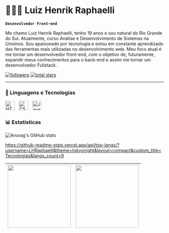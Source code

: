 # 🧑🏻‍💻 Luiz Henrik Raphaelli

**`Desenvolvedor Front-end`**

Me chamo Luiz Henrik Raphaelli, tenho 19 anos e sou natural do Rio Grande do Sul. Atualmente, curso Análise e Desenvolvimento de Sistemas na Unisinos. Sou apaixonado por tecnologia e estou em constante aprendizado das ferramentas mais utilizadas no desenvolvimento web. Meu foco atual é me tornar um desenvolvedor front-end, com o objetivo de, futuramente, expandir meus conhecimentos para o back-end e assim me tornar um desenvolvedor Fullstack.

   <p align="left">
      <a href="https://github.com/LHRaphaelli?tab=followers">
         <img alt="followers" title="Follow me on Github" src="https://custom-icon-badges.demolab.com/github/followers/LHRaphaelli?color=236ad3&labelColor=1155ba&style=for-the-badge&logo=person-add&label=Follow&logoColor=white"/></a>
      <a href="https://github.comLHRaphaelli?tab=repositories&sort=stargazers">
         <img alt="total stars" title="Total stars on GitHub" src="https://custom-icon-badges.demolab.com/github/stars/LHRaphaelli?color=55960c&style=for-the-badge&labelColor=488207&logo=star"/></a>
   </p>

---

### 🤖 Linguagens e Tecnologias

<img 
    align="left" 
    alt="HTML"
    title="HTML" 
    width="30px" 
    style="padding-right: 10px;" 
    src="https://cdn.jsdelivr.net/gh/devicons/devicon@latest/icons/html5/html5-original.svg" 
/>
<img 
    align="left" 
    alt="CSS" 
    title="CSS"
    width="30px" 
    style="padding-right: 10px;" 
    src="https://cdn.jsdelivr.net/gh/devicons/devicon@latest/icons/css3/css3-original.svg" 
/>
<img 
    align="left" 
    alt="JavaScript" 
    title="JavaScript"
    width="30px" 
    style="padding-right: 10px;" 
    src="https://cdn.jsdelivr.net/gh/devicons/devicon@latest/icons/javascript/javascript-original.svg" 
/>
<br/>
<br/>

### 📊 Estatísticas

![Anurag's GitHub stats](https://github-readme-stats.vercel.app/api?username=LHRaphaelli&show_icons=true&theme=tokyonight&include_all_commits=true&locale=pt-br)

https://github-readme-stats.vercel.app/api/top-langs/?username=LHRaphaelli&theme=tokyonight&layout=compact&custom_title=Tecnologias&langs_count=9

| <img height="200" src="https://github-readme-stats.vercel.app/api?username=LHRaphaellii&show_icons=true&theme=tokyonight&include_all_commits=true&locale=pt-br" /> | <img height="200" src="https://github-readme-stats.vercel.app/api/top-langs/?username=LHRaphaelli&theme=tokyonight&layout=compact&custom_title=Tecnologias&langs_count=9" /> |
|---|---|
